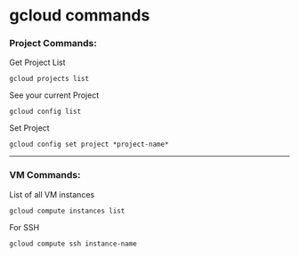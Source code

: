 # gcloud commands

### Project Commands:
Get Project List
```
gcloud projects list
```

See your current Project
```
gcloud config list
```

Set Project
```
gcloud config set project *project-name*
```
---
### VM Commands:
List of all VM instances
```
gcloud compute instances list
```

For SSH
```
gcloud compute ssh instance-name
```
